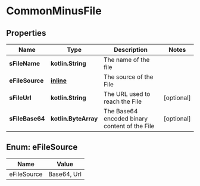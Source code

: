 
# CommonMinusFile

## Properties
Name | Type | Description | Notes
------------ | ------------- | ------------- | -------------
**sFileName** | **kotlin.String** | The name of the file | 
**eFileSource** | [**inline**](#EFileSource) | The source of the File | 
**sFileUrl** | **kotlin.String** | The URL used to reach the File |  [optional]
**sFileBase64** | **kotlin.ByteArray** | The Base64 encoded binary content of the File |  [optional]


<a id="EFileSource"></a>
## Enum: eFileSource
Name | Value
---- | -----
eFileSource | Base64, Url




